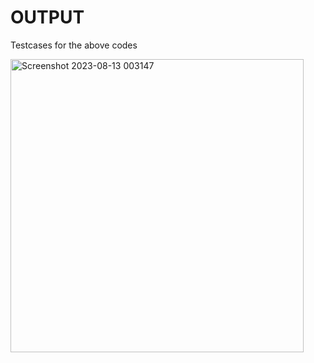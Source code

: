 # OUTPUT 
Testcases for the above codes


<img width="469" alt="Screenshot 2023-08-13 003147" src="https://github.com/atharva-narkhede/AP21110011028-CSE306L/assets/106006803/3af7ebe9-3d5c-4547-9e3e-fb4a1274b494">



